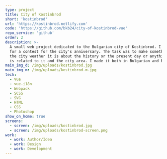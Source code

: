 ```yaml
---
type: project
title: City of Kostinbrod
short: 'kostinbrod'
url: 'https://kostinbrod.netlify.com'
code: 'https://github.com/bkb24/city-of-kostinbrod-vue'
repo_service: 'github'
order: 2
description: >-
  A small web project dedicated to the Bulgarian city of Kostinbrod. I made it
  for a contest for the city's anniversary. The task was to make something about
  the city weather it is about the history or the present day or anything that
  is related to it and the city area. I made it both in Bulgarian and English.
main_img_d: /img/uploads/kostinbrod.jpg
main_img_m: /img/uploads/kostinbrod-m.jpg
tech:
  - Vue
  - vue-i18n
  - Webpack
  - SCSS
  - SVG
  - HTML
  - CSS
  - Photoshop
show_on_home: true
screens:
  - screen: /img/uploads/kostinbrod.jpg
  - screen: /img/uploads/kostinbrod-screen.png
work:
  - work: Author/Idea
  - work: Design
  - work: Development
---
```


